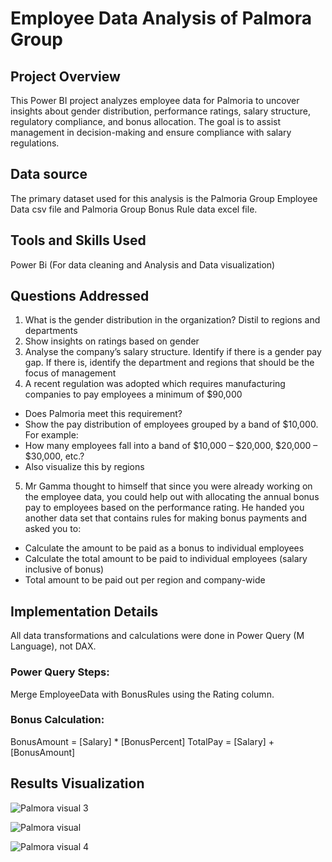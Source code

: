 # Employee Data Analysis of Palmora Group
## Project Overview
This Power BI project analyzes employee data for Palmoria to 
uncover insights about gender distribution, performance ratings, 
salary structure, regulatory compliance, and bonus allocation. 
The goal is to assist management in decision-making and ensure 
compliance with salary regulations.

## Data source
The primary dataset used for this analysis is the Palmoria Group Employee Data csv file and
Palmoria Group Bonus Rule data excel file.

## Tools and Skills Used
Power Bi (For data cleaning and Analysis and Data visualization)

## Questions Addressed
1. What is the gender distribution in the organization? Distil to regions and 
departments 
2. Show insights on ratings based on gender 
3. Analyse the company’s salary structure. Identify if there is a gender pay gap. If 
there is, identify the department and regions that should be the focus of 
management 
4. A recent regulation was adopted which requires manufacturing companies to pay 
employees a minimum of $90,000 
- Does Palmoria meet this requirement?
- Show the pay distribution of employees grouped by a band of $10,000. For example: 
- How many employees fall into a band of $10,000 – $20,000, $20,000 – $30,000, 
etc.?
- Also visualize this by regions
5. Mr Gamma thought to himself that since you were already working on the employee 
data, you could help out with allocating the annual bonus pay to employees based on the 
performance rating. He handed you another data set that contains rules for making bonus 
payments and asked you to: 
- Calculate the amount to be paid as a bonus to individual employees
- Calculate the total amount to be paid to individual employees (salary inclusive of 
bonus)
- Total amount to be paid out per region and company-wide

## Implementation Details
All data transformations and calculations were done in Power Query (M Language), not DAX.
### Power Query Steps:
Merge EmployeeData with BonusRules using the Rating column.
### Bonus Calculation:
BonusAmount = [Salary] * [BonusPercent]
TotalPay = [Salary] + [BonusAmount]

## Results Visualization

![Palmora visual 3](https://github.com/user-attachments/assets/9ac4c9d5-b7c9-4824-bbf5-d182bef0d0ee)

![Palmora visual](https://github.com/user-attachments/assets/b0b31709-fb95-4387-9296-bb4c8f0b5eaf)

![Palmora visual 4](https://github.com/user-attachments/assets/c315b28e-fb8b-4df0-8686-aedfd089a7b2)

